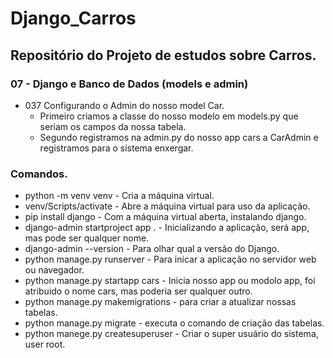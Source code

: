 # Django_Carros
## Repositório do Projeto de estudos sobre Carros.
### 07 - Django e Banco de Dados (models e admin)
- 037 Configurando o Admin do nosso model Car.
    - Primeiro criamos a classe do nosso modelo em models.py que seriam os campos da nossa tabela.
    - Segundo registramos na admin.py do nosso app cars a CarAdmin e registramos para o sistema enxergar.

### Comandos.
- python -m venv venv - Cria a máquina virtual.
- venv/Scripts/activate - Abre a máquina virtual para uso da aplicação.
- pip install django - Com a máquina virtual aberta, instalando django.
- django-admin startproject app . - Inicializando a aplicação, será app, mas pode ser qualquer nome.
- django-admin --version - Para olhar qual a versão do Django.
- python manage.py runserver - Para inicar a aplicação no servidor web ou navegador.
- python manage.py startapp cars - Inicia nosso app ou modolo app, foi atribuido o nome cars, mas poderia ser qualquer outro.
- python manage.py makemigrations - para criar a atualizar nossas tabelas.
- python manage.py migrate - executa o comando de criação das tabelas.
- python manege.py createsuperuser - Criar o super usuário do sistema, user root.